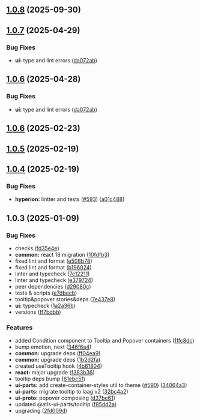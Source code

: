 

## [1.0.8](https://github.com/atls/hyperion/compare/@atls-ui-parts/tooltip@1.0.7...@atls-ui-parts/tooltip@1.0.8) (2025-09-30)






## [1.0.7](https://github.com/atls/hyperion/compare/@atls-ui-parts/tooltip@1.0.6...@atls-ui-parts/tooltip@1.0.7) (2025-04-29)


### Bug Fixes


* **ui:** type and lint errors ([da072ab](https://github.com/atls/hyperion/commit/da072abf91f465b4a6f0b736e2b26c78a2891d1d))





## [1.0.6](https://github.com/atls/hyperion/compare/@atls-ui-parts/tooltip@1.0.6...@atls-ui-parts/tooltip@1.0.6) (2025-04-28)


### Bug Fixes


* **ui:** type and lint errors ([da072ab](https://github.com/atls/hyperion/commit/da072abf91f465b4a6f0b736e2b26c78a2891d1d))





## [1.0.6](https://github.com/atls/hyperion/compare/@atls-ui-parts/tooltip@1.0.5...@atls-ui-parts/tooltip@1.0.6) (2025-02-23)






## [1.0.5](https://github.com/atls/hyperion/compare/@atls-ui-parts/tooltip@1.0.4...@atls-ui-parts/tooltip@1.0.5) (2025-02-19)






## [1.0.4](https://github.com/atls/hyperion/compare/@atls-ui-parts/tooltip@1.0.3...@atls-ui-parts/tooltip@1.0.4) (2025-02-19)


### Bug Fixes


* **hyperion:** lintter and tests ([#593](https://github.com/atls/hyperion/issues/593)) ([a01c488](https://github.com/atls/hyperion/commit/a01c488064d6386f754aafd2eecb28a19396635e))





## 1.0.3 (2025-01-09)


### Bug Fixes


* checks ([fd35e4e](https://github.com/atls/hyperion/commit/fd35e4e5ee760fed44fc51d0dfc1d3fffaa27a9c))
* **common:** react 18 migration ([10fdfb3](https://github.com/atls/hyperion/commit/10fdfb33f8bd5255ee29a03c52bd762d1fec029c))
* fixed lint and format ([e508b78](https://github.com/atls/hyperion/commit/e508b7867fa8547f3beeae2f26d592114c58f455))
* fixed lint and format ([b196024](https://github.com/atls/hyperion/commit/b196024a069ba525cada15b69237d530a9965082))
* linter and typecheck ([7c12211](https://github.com/atls/hyperion/commit/7c122114184b40e9a06e6404489b23e0ba3ee5d4))
* linter and typecheck ([e379724](https://github.com/atls/hyperion/commit/e379724b7dbf3c8cba2b0b94647239b0b37c5fb8))
* peer dependencies ([d29080c](https://github.com/atls/hyperion/commit/d29080cb0950b04e65ab7755571e350d3450b4dd))
* tests & scripts ([e7dbecb](https://github.com/atls/hyperion/commit/e7dbecb12718ed243206a1ef92bbd4c45e026dbe))
* tooltip&popover stories&deps ([7e437e8](https://github.com/atls/hyperion/commit/7e437e826bf52a20cd16b84e3dec991b76ffdd99))
* **ui:** typecheck ([1a2a36b](https://github.com/atls/hyperion/commit/1a2a36b8baeececd0b929dcdb94da3d38ae8ad1e))
* versions ([ff7bdbb](https://github.com/atls/hyperion/commit/ff7bdbb281c9f6e732b06461a0c633c8cc010e46))

### Features


* added Condition component to Tooltip and Popover containers ([1ffc8dc](https://github.com/atls/hyperion/commit/1ffc8dcdc1373135dc6d9397a33616c4139f9bd7))
* bump emotion, next ([346f6a4](https://github.com/atls/hyperion/commit/346f6a43978912f3be4b09031933ab2a572907b2))
* **common:** upgrade deps ([ff04ea9](https://github.com/atls/hyperion/commit/ff04ea97e10efa26d27a27c37337e5afc62e47bb))
* **common:** upgrade deps ([1b2d2fa](https://github.com/atls/hyperion/commit/1b2d2fac134ec0c834b9410dcf783d2a80278691))
* created useTooltip hook ([4b61804](https://github.com/atls/hyperion/commit/4b61804b31f60d933afbfe12fb7a355e70e52d93))
* **react:** major upgrade ([f383b36](https://github.com/atls/hyperion/commit/f383b36618f9daa1b137b394de7a55a03bec25b4))
* tooltip deps bump ([61ebc5f](https://github.com/atls/hyperion/commit/61ebc5f63767ffa0da8c74a6589fb40404a572fc))
* **ui-parts:** add create-container-styles util to theme ([#590](https://github.com/atls/hyperion/issues/590)) ([34064a3](https://github.com/atls/hyperion/commit/34064a384192b781fd6d667857f568d4f42228a4))
* **ui-parts:** migrate tooltip to laag v2 ([32bc4a2](https://github.com/atls/hyperion/commit/32bc4a27f4190c29e1502006aa848f5a2f0703f9))
* **ui-proto:** popover composing ([d37be61](https://github.com/atls/hyperion/commit/d37be614160b9cf23f10c66f4a654cc4ab0e610d))
* updated @atls-ui-parts/tooltip ([f85dd2a](https://github.com/atls/hyperion/commit/f85dd2a193ffe349bbd029d1a9696150fbabd86b))
* upgrading ([2fd009d](https://github.com/atls/hyperion/commit/2fd009d9b9fcf0440e865f48ad8571adda170de6))


